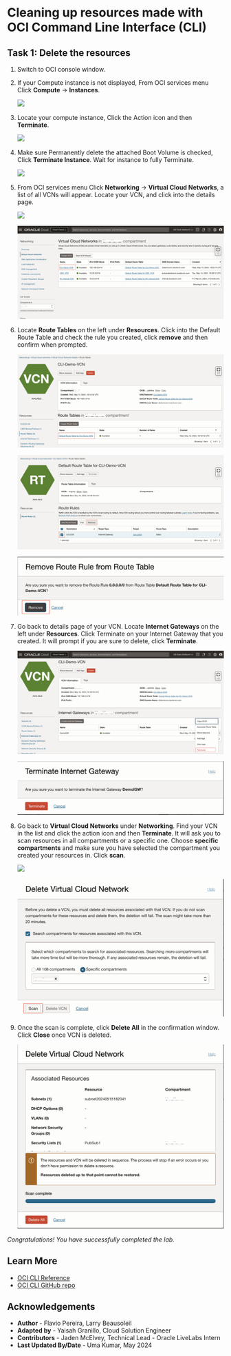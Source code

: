 #  Cleaning up resources made with  OCI Command Line Interface (CLI)

## Task 1: Delete the resources
1. Switch to  OCI console window.

2. If your Compute instance is not displayed, From OCI services menu Click **Compute** -> **Instances**.

     ![](images/compute_instances.png " ")

3. Locate your compute instance, Click the Action icon and then **Terminate**.

     ![](images/RESERVEDIP_HOL0016.PNG " ")

4. Make sure Permanently delete the attached Boot Volume is checked, Click **Terminate Instance**. Wait for instance to fully Terminate.

     ![](images/RESERVEDIP_HOL0017.PNG " ")

5. From OCI services menu Click **Networking** -> **Virtual Cloud Networks**, a list of all VCNs will
appear. Locate your VCN, and click into the details page.

     ![](images/vcn.png " ")

     ![](images/findvcn.png " ")

6. Locate **Route Tables** on the left under **Resources**. Click into the Default Route Table and check the rule you created, click **remove** and then confirm when prompted.

     ![](images/findroutetable.PNG " ")

     ![](images/removerouterule.PNG " ")

     ![](images/confirmremoveroute.PNG " ")

6. Go back to details page of your VCN. Locate **Internet Gateways** on the left under **Resources**. Click Terminate on your Internet Gateway that you created. It will prompt if you are sure to delete, click **Terminate**.

     ![](images/findigw.PNG " ")

     ![](images/deleteigw.PNG " ")



6. Go back to **Virtual Cloud Networks** under **Networking**. Find your VCN in the list and click the action icon and then **Terminate**. It will ask you to scan resources in all compartments or a specific one. Choose **specific compartments** and make sure you have selected the compartment you created your resources in. Click **scan**.

     ![](images/RESERVEDIP_HOL0018.PNG " ")

     ![](images/scanvcn.PNG " ")

7. Once the scan is complete, click **Delete All** in the confirmation window. Click **Close** once VCN is deleted.

     ![](images/deletevcn.PNG " ")

*Congratulations! You have successfully completed the lab.*

## Learn More
* [OCI CLI Reference](https://docs.cloud.oracle.com/iaas/tools/oci-cli/latest/oci_cli_docs/index.html)
* [OCI CLI GitHub repo](https://github.com/oracle/oci-cli)

## Acknowledgements
- **Author** - Flavio Pereira, Larry Beausoleil
- **Adapted by** -  Yaisah Granillo, Cloud Solution Engineer
- **Contributors** - Jaden McElvey, Technical Lead - Oracle LiveLabs Intern
- **Last Updated By/Date** - Uma Kumar, May 2024

